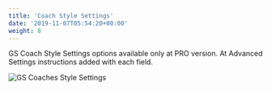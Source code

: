 ```yaml
---
title: 'Coach Style Settings'
date: '2019-11-07T05:54:20+00:00'
weight: 8
---
```



GS Coach Style Settings options available only at PRO version. At Advanced Settings instructions added with each field.

 ![GS Coaches Style Settings](http://coach.gsplugins.com/wp-content/uploads/2015/11/GS_Coaches_Style_Settings.png "GS Coaches Style Settings") 